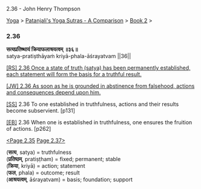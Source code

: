 2.36 - John Henry Thompson 

[Yoga](../../../yoga.md)‎ > ‎[Patanjali's Yoga Sutras - A Comparison](../../patanjani.md)‎ > ‎[Book 2](../book-2.md)‎ > ‎

### 2.36

**सत्यप्रतिष्थायं क्रियाफलाश्रयत्वम् ॥३६॥**  
satya-pratiṣthāyaṁ kriyā-phala-āśrayatvam ||36||  
  
  
[\[RS\] 2.36 Once a state of truth (satya) has been permanently established, each statement will form the basis for a truthful result.](http://www.ashtangayoga.info/philosophy/yoga-sutra-patanjali/chapter-2/item/satya-pratishthayam-kriya-phala-ashrayatvam/)  
  
[\[JW\] 2.36 As soon as he is grounded in abstinence from falsehood, actions and consequences depend upon him.](http://books.google.com/books?id=YzFImjtOxUwC&pg=PA186&ci=155%2C568%2C759%2C73&source=bookclip)  
  
[\[SS\]](http://www.amazon.com/Yoga-Sutras-Patanjali-Commentary-Satchidananda/dp/0932040381) 2.36 To one established in truthfulness, actions and their results become subservient. \[p131\]  
  
[\[EB\]](http://www.amazon.com/Yoga-Sutras-Patanjali-Translation-Commentary/dp/0865477361/ref=sr_1_1?ie=UTF8&s=books&qid=1250508322&sr=1-1) 2.36 When one is established in truthfulness, one ensures the fruition of actions. \[p262\]  
  
[<Page 2.35](235.md)  [Page 2.37>](237.md)  
  
  
  

(**सत्य**, satya) = truthfulness  
(**प्रतिष्ठम्**, pratiṣṭham) = fixed; permanent; stable  
(**क्रिया**, kriyā) = action; statement  
(**फल**, phala) = outcome; result  
(**आश्रयत्वम्**, āśrayatvam) = basis; foundation; support

